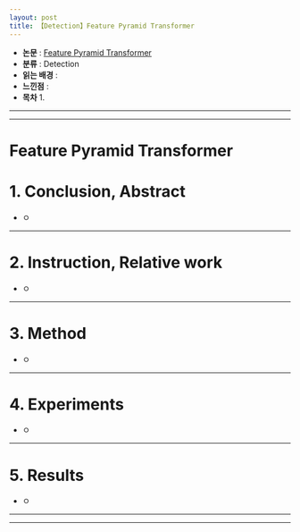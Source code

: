 ```yaml
---
layout: post
title: 【Detection】Feature Pyramid Transformer
---
```


- **논문** : [Feature Pyramid Transformer](https://arxiv.org/abs/2007.09451)
- **분류** : Detection
- **읽는 배경** : 
- **느낀점** : 
- **목차**
  1. 



---

---

# Feature Pyramid Transformer

# 1. Conclusion, Abstract

- ㅇ



---

# 2. Instruction, Relative work

- ㅇ



---

# 3. Method

- ㅇ



---

# 4. Experiments

- ㅇ



---

# 5. Results

- ㅇ



---

---



